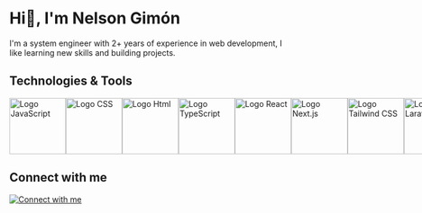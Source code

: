 # Hi👋, I'm Nelson Gimón

I'm a system engineer with 2+ years of experience in web development, I like learning new skills and building projects.


## Technologies & Tools

<div style="display: flex; justify-content: space-around;">
  <img src="https://iili.io/HSHxmH7.png" alt="Logo JavaScript" width="100">
  <img src="https://iili.io/HSHRMSR.png" alt="Logo CSS" width="100">
  <img src="https://iili.io/HSHRIFj.png" alt="Logo Html" width="100">
  <img src="https://iili.io/HSHxW91.png" alt="Logo TypeScript" width="100">
  <img src="https://iili.io/HSHxNoJ.png" alt="Logo React" width="100">
  <img src="https://iili.io/HSHxg9t.png" alt="Logo Next.js" width="100">
  <img src="https://iili.io/HSHzg0Q.png" alt="Logo Tailwind CSS" width="100">
  <img src="https://iili.io/HSHx6ts.png" alt="Logo Laravel" width="100">
  <img src="https://iili.io/HSHoWQf.png alt="PHP LOGO" width="100">
</div>




## Connect with me

[![Connect with me](https://iili.io/HSHlfAx.jpg)](https://www.linkedin.com/in/nelson-gimon/)

